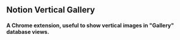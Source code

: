 ## Notion Vertical Gallery
#### A Chrome extension, useful to show vertical images in "Gallery" database views.